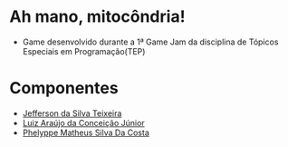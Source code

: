 # Ah mano, mitocôndria!
- Game desenvolvido durante a 1ª Game Jam da disciplina de Tópicos Especiais em Programação(TEP)

# Componentes
- [Jefferson da Silva Teixeira](https://github.com/jeffteixeira)
- [Luiz Araújo da Conceição Júnior](https://github.com/lacj2000)
- [Phelyppe Matheus Silva Da Costa](https://github.com/phelyppe-matheus)
